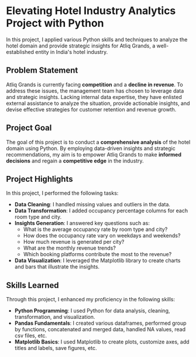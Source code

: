 
# Elevating Hotel Industry Analytics Project with Python

In this project, I applied various Python skills and techniques to analyze the hotel domain and provide strategic insights for Atliq Grands, a well-established entity in India's hotel industry.

## Problem Statement
Atliq Grands is currently facing **competition** and a **decline in revenue**. To address these issues, the management team has chosen to leverage data and strategic insights. Lacking internal data expertise, they have enlisted external assistance to analyze the situation, provide actionable insights, and devise effective strategies for customer retention and revenue growth.

## Project Goal
The goal of this project is to conduct a **comprehensive analysis** of the hotel domain using Python. By employing data-driven insights and strategic recommendations, my aim is to empower Atliq Grands to make **informed decisions** and regain a **competitive edge** in the industry.

## Project Highlights
In this project, I performed the following tasks:

- **Data Cleaning**: I handled missing values and outliers in the data.
- **Data Transformation**: I added occupancy percentage columns for each room type and city.
- **Insights Generation**: I answered key questions such as:
    - What is the average occupancy rate by room type and city?
    - How does the occupancy rate vary on weekdays and weekends?
    - How much revenue is generated per city?
    - What are the monthly revenue trends?
    - Which booking platforms contribute the most to the revenue?
- **Data Visualization**: I leveraged the Matplotlib library to create charts and bars that illustrate the insights.

## Skills Learned
Through this project, I enhanced my proficiency in the following skills:

- **Python Programming**: I used Python for data analysis, cleaning, transformation, and visualization.
- **Pandas Fundamentals**: I created various dataframes, performed group by functions, concatenated and merged data, handled NA values, read csv files, etc.
- **Matplotlib Basics**: I used Matplotlib to create plots, customize axes, add titles and labels, save figures, etc.
